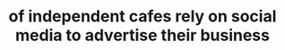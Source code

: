 ---
number: 100%
title: of independent cafes rely on social media to advertise their business
displayOrder: 1
type: stat
---